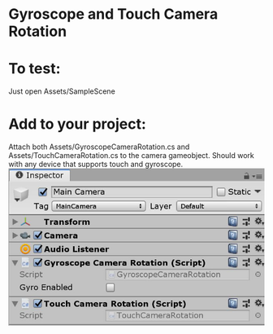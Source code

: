 # Gyroscope and Touch Camera Rotation

# To test:
Just open Assets/SampleScene

# Add to your project:
Attach both Assets/GyroscopeCameraRotation.cs and Assets/TouchCameraRotation.cs to the camera gameobject.
Should work with any device that supports touch and gyroscope.
 [![1](Screenshots/1.jpg)](Screenshots/1.jpg)
